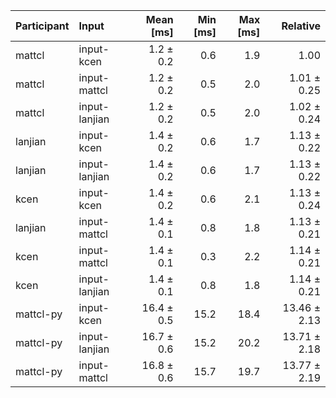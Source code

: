 | Participant | Input | Mean [ms] | Min [ms] | Max [ms] | Relative |
|:---|:---|---:|---:|---:|---:|
| mattcl | input-kcen | 1.2 ± 0.2 | 0.6 | 1.9 | 1.00 |
| mattcl | input-mattcl | 1.2 ± 0.2 | 0.5 | 2.0 | 1.01 ± 0.25 |
| mattcl | input-lanjian | 1.2 ± 0.2 | 0.5 | 2.0 | 1.02 ± 0.24 |
| lanjian | input-kcen | 1.4 ± 0.2 | 0.6 | 1.7 | 1.13 ± 0.22 |
| lanjian | input-lanjian | 1.4 ± 0.2 | 0.6 | 1.7 | 1.13 ± 0.22 |
| kcen | input-kcen | 1.4 ± 0.2 | 0.6 | 2.1 | 1.13 ± 0.24 |
| lanjian | input-mattcl | 1.4 ± 0.1 | 0.8 | 1.8 | 1.13 ± 0.21 |
| kcen | input-mattcl | 1.4 ± 0.1 | 0.3 | 2.2 | 1.14 ± 0.21 |
| kcen | input-lanjian | 1.4 ± 0.1 | 0.8 | 1.8 | 1.14 ± 0.21 |
| mattcl-py | input-kcen | 16.4 ± 0.5 | 15.2 | 18.4 | 13.46 ± 2.13 |
| mattcl-py | input-lanjian | 16.7 ± 0.6 | 15.2 | 20.2 | 13.71 ± 2.18 |
| mattcl-py | input-mattcl | 16.8 ± 0.6 | 15.7 | 19.7 | 13.77 ± 2.19 |
